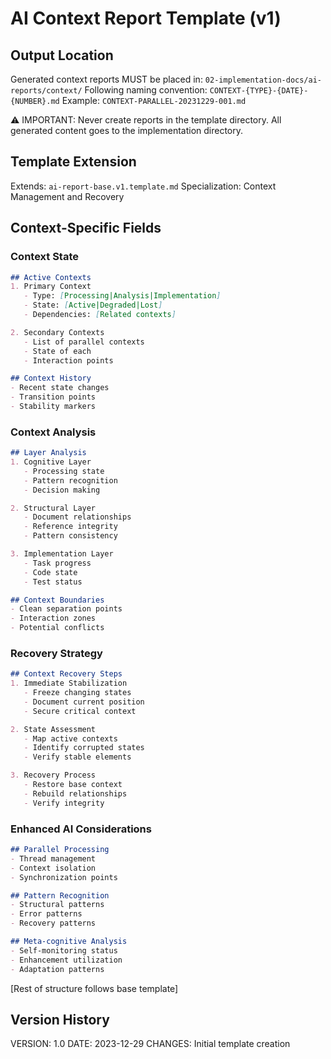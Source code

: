 # AI Context Report Template (v1)

## Output Location
Generated context reports MUST be placed in: `02-implementation-docs/ai-reports/context/`
Following naming convention: `CONTEXT-{TYPE}-{DATE}-{NUMBER}.md`
Example: `CONTEXT-PARALLEL-20231229-001.md`

⚠️ IMPORTANT: Never create reports in the template directory. All generated content goes to the implementation directory.

## Template Extension
Extends: `ai-report-base.v1.template.md`
Specialization: Context Management and Recovery

## Context-Specific Fields

### Context State
```markdown
## Active Contexts
1. Primary Context
   - Type: [Processing|Analysis|Implementation]
   - State: [Active|Degraded|Lost]
   - Dependencies: [Related contexts]

2. Secondary Contexts
   - List of parallel contexts
   - State of each
   - Interaction points

## Context History
- Recent state changes
- Transition points
- Stability markers
```

### Context Analysis
```markdown
## Layer Analysis
1. Cognitive Layer
   - Processing state
   - Pattern recognition
   - Decision making

2. Structural Layer
   - Document relationships
   - Reference integrity
   - Pattern consistency

3. Implementation Layer
   - Task progress
   - Code state
   - Test status

## Context Boundaries
- Clean separation points
- Interaction zones
- Potential conflicts
```

### Recovery Strategy
```markdown
## Context Recovery Steps
1. Immediate Stabilization
   - Freeze changing states
   - Document current position
   - Secure critical context

2. State Assessment
   - Map active contexts
   - Identify corrupted states
   - Verify stable elements

3. Recovery Process
   - Restore base context
   - Rebuild relationships
   - Verify integrity
```

### Enhanced AI Considerations
```markdown
## Parallel Processing
- Thread management
- Context isolation
- Synchronization points

## Pattern Recognition
- Structural patterns
- Error patterns
- Recovery patterns

## Meta-cognitive Analysis
- Self-monitoring status
- Enhancement utilization
- Adaptation patterns
```

[Rest of structure follows base template]

## Version History
VERSION: 1.0
DATE: 2023-12-29
CHANGES: Initial template creation 